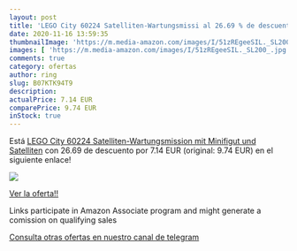```yaml
---
layout: post
title: 'LEGO City 60224 Satelliten-Wartungsmissi al 26.69 % de descuento'
date: 2020-11-16 13:59:35
thumbnailImage: 'https://m.media-amazon.com/images/I/51zREgeeSIL._SL200_.jpg'
images: [ 'https://m.media-amazon.com/images/I/51zREgeeSIL._SL200_.jpg' ]
comments: true
category: ofertas
author: ring
slug: B07KTK94T9
description:
actualPrice: 7.14 EUR
comparePrice: 9.74 EUR
inStock: true
---
```


Está [LEGO City 60224 Satelliten-Wartungsmission mit Minifigut und Satelliten](https://www.amazon.de/dp/B07KTK94T9/?tag=tolees0ca-21) con 26.69 de descuento por 7.14 EUR (original: 9.74 EUR) en el siguiente enlace!

[![](https://m.media-amazon.com/images/I/51zREgeeSIL._SL200_.jpg)](https://www.amazon.de/dp/B07KTK94T9/?tag=tolees0ca-21)

[Ver la oferta!!](https://www.amazon.de/dp/B07KTK94T9/?tag=tolees0ca-21)

Links participate in Amazon Associate program and might generate a comission on qualifying sales

[Consulta otras ofertas en nuestro canal de telegram](https://t.me/s/ofertas25)
